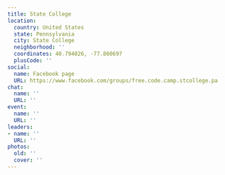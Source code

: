 ```yaml
---
title: State College
location:
  country: United States
  state: Pennsylvania
  city: State College
  neighborhood: ''
  coordinates: 40.794026, -77.860697
  plusCode: ''
social:
  name: Facebook page
  URL: https://www.facebook.com/groups/free.code.camp.stcollege.pa
chat:
  name: ''
  URL: ''
event:
  name: ''
  URL: ''
leaders:
- name: ''
  URL: ''
photos:
  old: ''
  cover: ''
---
```

